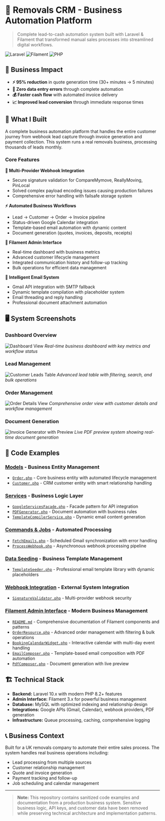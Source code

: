 # 🚛 Removals CRM - Business Automation Platform

> Complete lead-to-cash automation system built with Laravel & Filament that transformed manual sales processes into streamlined digital workflows.

![Laravel](https://img.shields.io/badge/Laravel-10.x-red?logo=laravel)
![Filament](https://img.shields.io/badge/Filament-3.x-yellow?logo=filament)
![PHP](https://img.shields.io/badge/PHP-8.2+-blue?logo=php)

## 🎯 Business Impact

- **⚡ 95% reduction** in quote generation time (30+ minutes → 5 minutes)
- **🎯 Zero data entry errors** through complete automation
- **💰 Faster cash flow** with automated invoice delivery
- **📈 Improved lead conversion** through immediate response times

## 🚀 What I Built

A complete business automation platform that handles the entire customer journey from webhook lead capture through invoice generation and payment collection. This system runs a real removals business, processing thousands of leads monthly.

### Core Features

**🔗 Multi-Provider Webhook Integration**

- Secure signature validation for CompareMymove, ReallyMoving, PinLocal
- Solved complex payload encoding issues causing production failures
- Comprehensive error handling with failsafe storage system

**⚡ Automated Business Workflows**

- Lead → Customer → Order → Invoice pipeline
- Status-driven Google Calendar integration
- Template-based email automation with dynamic content
- Document generation (quotes, invoices, deposits, receipts)

**💼 Filament Admin Interface**

- Real-time dashboard with business metrics
- Advanced customer lifecycle management
- Integrated communication history and follow-up tracking
- Bulk operations for efficient data management

**📧 Intelligent Email System**

- Gmail API integration with SMTP fallback
- Dynamic template compilation with placeholder system
- Email threading and reply handling
- Professional document attachment automation

## 🖥️ System Screenshots

### Dashboard Overview

![Dashboard View](https://api.quickdigital.co.uk/storage/blog-content/8c26440a-c1c6-4b2a-bc64-7cdca3b9053d.jpg)
_Real-time business dashboard with key metrics and workflow status_

### Lead Management

![Customer Leads Table](https://api.quickdigital.co.uk/storage/blog-content/718f6ce0-e05c-4881-a459-a0088bb518e5.png)
_Advanced lead table with filtering, search, and bulk operations_

### Order Management

![Order Details View](https://api.quickdigital.co.uk/storage/blog-content/1663efa5-96ae-431d-b288-1b3ff311b205.png)
_Comprehensive order view with customer details and workflow management_

### Document Generation

![Invoice Generator with Preview](https://api.quickdigital.co.uk/storage/blog-content/26891ed0-4df1-4588-a2d1-9655a9c48ccd.jpg)
_Live PDF preview system showing real-time document generation_

## 📁 Code Examples

### [**Models**](examples/models/) - Business Entity Management

- [`Order.php`](examples/models/Order.php) - Core business entity with automated lifecycle management
- [`Customer.php`](examples/models/Customer.php) - CRM customer entity with smart relationship handling

### [**Services**](examples/services/) - Business Logic Layer

- [`GoogleServicesFacade.php`](examples/services/GoogleServicesFacade.php) - Facade pattern for API integration
- [`PDFGenerator.php`](examples/services/PDFGenerator.php) - Document automation with business rules
- [`TemplateCompilerService.php`](examples/services/TemplateCompilerService.php) - Dynamic email content generation

### [**Commands & Jobs**](examples/commands/) - Automated Processing

- [`FetchEmails.php`](examples/commands/FetchEmails.php) - Scheduled Gmail synchronization with error handling
- [`ProcessWebhook.php`](examples/jobs/ProcessWebhook.php) - Asynchronous webhook processing pipeline

### [**Data Seeding**](examples/seeders/) - Business Template Management

- [`TemplateSeeder.php`](examples/seeders/TemplateSeeder.php) - Professional email template library with dynamic placeholders

### [**Webhook Integration**](examples/webhook/) - External System Integration

- [`SignatureValidator.php`](examples/webhook/SignatureValidator.php) - Multi-provider webhook security

### [**Filament Admin Interface**](examples/filament/) - Modern Business Management

- [`README.md`](examples/filament/README.md) - Comprehensive documentation of Filament components and patterns
- [`OrderResource.php`](examples/filament/resources/OrderResource.php) - Advanced order management with filtering & bulk operations
- [`BookingCalendarWidget.php`](examples/filament/widgets/BookingCalendarWidget.php) - Interactive calendar with multi-day event handling
- [`EmailComposer.php`](examples/filament/components/EmailComposer.php) - Template-based email composition with PDF automation
- [`PdfComposer.php`](examples/filament/components/PdfComposer.php) - Document generation with live preview

## 🏗️ Technical Stack

- **Backend:** Laravel 10.x with modern PHP 8.2+ features
- **Admin Interface:** Filament 3.x for powerful business management
- **Database:** MySQL with optimized indexing and relationship design
- **Integrations:** Google APIs (Gmail, Calendar), webhook providers, PDF generation
- **Infrastructure:** Queue processing, caching, comprehensive logging

## 📞 Business Context

Built for a UK removals company to automate their entire sales process. The system handles real business operations including:

- Lead processing from multiple sources
- Customer relationship management
- Quote and invoice generation
- Payment tracking and follow-up
- Job scheduling and calendar management

---

> **Note:** This repository contains sanitized code examples and documentation from a production business system. Sensitive business logic, API keys, and customer data have been removed while preserving technical architecture and implementation patterns.
